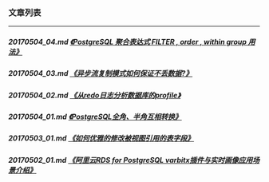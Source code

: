 ### 文章列表  
----  
##### 20170504_04.md   [《PostgreSQL 聚合表达式 FILTER , order , within group 用法》](20170504_04.md)  
##### 20170504_03.md   [《异步流复制模式如何保证不丢数据?》](20170504_03.md)  
##### 20170504_02.md   [《从redo日志分析数据库的profile》](20170504_02.md)  
##### 20170504_01.md   [《PostgreSQL全角、半角互相转换》](20170504_01.md)  
##### 20170503_01.md   [《如何优雅的修改被视图引用的表字段》](20170503_01.md)  
##### 20170502_01.md   [《阿里云RDS for PostgreSQL varbitx插件与实时画像应用场景介绍》](20170502_01.md)  
